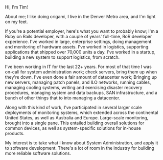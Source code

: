 Hi, I'm Tim!

About me; I like doing origami, I live in the Denver Metro area, and I'm light on my feet.

If you're a potential employer, here's what you want to probably know; I'm a Ruby on Rails developer, with a couple of years' full-time, RoR developer experience.  I've worked in large, enterprise settings, doing management and monitoring of hardware assets.  I've worked in logistics, supporting applications that shipped over 70,000 units a day.  I've worked in a startup, building a new system to support logistics, from scratch.

I've been working in IT for the last 22+ years.  For most of that time I was on-call for system administration work; check servers, bring them up when they're down.  I've even done a fair amount of datacenter work; Bringing up new servers, managing patch panels, and ILO networks, running cables, managing cooling systems, writing and exercising disaster recovery procedures, managing system and data backups, SAN infrastructure, and a bunch of other things that to into managing a datacenter.

Along with this kind of work, I've participated in several larger scale deployments of monitoring systems, which extended across the continental United States, as well as Australia and Europe.  Large-scale monitoring, brought into a single pane.  This entailed building overall solutions for common devices, as well as system-specific solutions for in-house products.

My interest is to take what I know about System Administration, and apply it to software development. There's a lot of room in the industry for building more reliable software solutions.